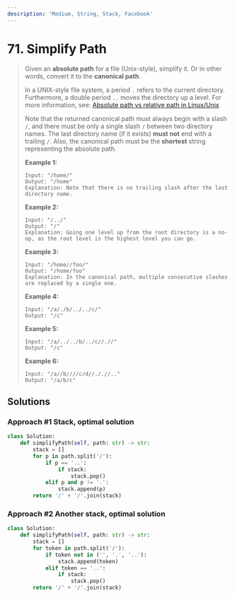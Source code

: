 ```yaml
---
description: 'Medium, String, Stack, Facebook'
---
```


# 71. Simplify Path

> Given an **absolute path** for a file \(Unix-style\), simplify it. Or in other words, convert it to the **canonical path**.
>
> In a UNIX-style file system, a period `.` refers to the current directory. Furthermore, a double period `..` moves the directory up a level. For more information, see: [Absolute path vs relative path in Linux/Unix](https://www.linuxnix.com/abslute-path-vs-relative-path-in-linuxunix/)
>
> Note that the returned canonical path must always begin with a slash `/`, and there must be only a single slash `/` between two directory names. The last directory name \(if it exists\) **must not** end with a trailing `/`. Also, the canonical path must be the **shortest** string representing the absolute path.
>
> **Example 1:**
>
> ```text
> Input: "/home/"
> Output: "/home"
> Explanation: Note that there is no trailing slash after the last directory name.
> ```
>
> **Example 2:**
>
> ```text
> Input: "/../"
> Output: "/"
> Explanation: Going one level up from the root directory is a no-op, as the root level is the highest level you can go.
> ```
>
> **Example 3:**
>
> ```text
> Input: "/home//foo/"
> Output: "/home/foo"
> Explanation: In the canonical path, multiple consecutive slashes are replaced by a single one.
> ```
>
> **Example 4:**
>
> ```text
> Input: "/a/./b/../../c/"
> Output: "/c"
> ```
>
> **Example 5:**
>
> ```text
> Input: "/a/../../b/../c//.//"
> Output: "/c"
> ```
>
> **Example 6:**
>
> ```text
> Input: "/a//b////c/d//././/.."
> Output: "/a/b/c"
> ```

## Solutions

### Approach \#1 Stack, optimal solution

```python
class Solution:
    def simplifyPath(self, path: str) -> str:
        stack = []
        for p in path.split('/'):
            if p == '..':
                if stack:
                    stack.pop()
            elif p and p != '.':
                stack.append(p)
        return '/' + '/'.join(stack)
```

### Approach \#2 Another stack, optimal solution

```python
class Solution:
    def simplifyPath(self, path: str) -> str:
        stack = []
        for token in path.split('/'):
            if token not in ('', '.', '..'):
                stack.append(token)
            elif token == '..':
                if stack:
                    stack.pop()
        return '/' + '/'.join(stack)
```



